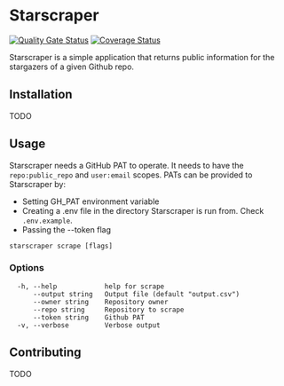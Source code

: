 # Starscraper

[![Quality Gate Status](https://sonarcloud.io/api/project_badges/measure?project=tobifroe_tobifroe&metric=alert_status)](https://sonarcloud.io/summary/new_code?id=tobifroe_tobifroe)
[![Coverage Status](https://coveralls.io/repos/github/tobifroe/starscraper/badge.svg?branch=main)](https://coveralls.io/github/tobifroe/starscraper?branch=main)

Starscraper is a simple application that returns public information for the stargazers of a given Github repo.

## Installation
TODO

## Usage
Starscraper needs a GitHub PAT to operate. It needs to have the `repo:public_repo` and `user:email` scopes.
PATs can be provided to Starscraper by:
- Setting GH_PAT environment variable
- Creating a .env file in the directory Starscraper is run from. Check `.env.example`.
- Passing the --token flag

```
starscraper scrape [flags]
```

### Options

```
  -h, --help            help for scrape
      --output string   Output file (default "output.csv")
      --owner string    Repository owner
      --repo string     Repository to scrape
      --token string    Github PAT
  -v, --verbose         Verbose output
```

## Contributing
TODO
